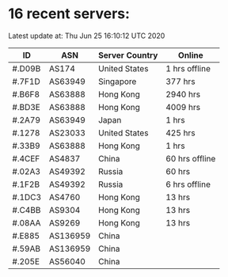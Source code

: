 # 16 recent servers:

Latest update at: Thu Jun 25 16:10:12 UTC 2020

| ID | ASN | Server Country | Online |
| -- | --- | -------------- | ------ |
| #.D09B | AS174 | United States | 1 hrs offline |
| #.7F1D | AS63949 | Singapore | 377 hrs |
| #.B6F8 | AS63888 | Hong Kong | 2940 hrs |
| #.BD3E | AS63888 | Hong Kong | 4009 hrs |
| #.2A79 | AS63949 | Japan | 1 hrs |
| #.1278 | AS23033 | United States | 425 hrs |
| #.33B9 | AS63888 | Hong Kong | 1 hrs |
| #.4CEF | AS4837 | China | 60 hrs offline |
| #.02A3 | AS49392 | Russia | 60 hrs |
| #.1F2B | AS49392 | Russia | 6 hrs offline |
| #.1DC3 | AS4760 | Hong Kong | 13 hrs |
| #.C4BB | AS9304 | Hong Kong | 13 hrs |
| #.08AA | AS9269 | Hong Kong | 13 hrs |
| #.E885 | AS136959 | China | |
| #.59AB | AS136959 | China | |
| #.205E | AS56040 | China | |

